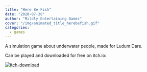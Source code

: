 ```yaml
---
title: "Here Be Fish"
date: "2020-07-30"
author: "Mildly Entertaining Games"
cover: "/img/animated_title_herebefish.gif"
categories:
  - games
---
```


A simulation game about underwater people, made for Ludum Dare.

<!--more-->

Can be played and downloaded for free on itch.io:

[![itch-download](/img/download_from_itch_badge.svg)](https://mildlyentertaininggames.itch.io/herebefish)
